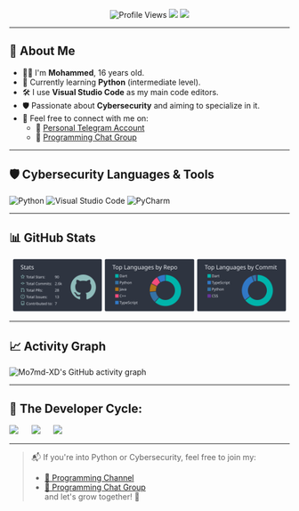 <!-- Profile views & Telegram -->
<p align="center">
  <img src="https://komarev.com/ghpvc/?username=Mo7md-XD&style=flat&color=orange&label=PROFILE+VIEWS" alt="Profile Views">
  <a href="https://t.me/Mohammed_Jalambo"><img src="https://img.shields.io/badge/My_Telegram-blue?style=flat&logo=telegram"></a>
  <a href="https://t.me/ProgrammingChatGroup"><img src="https://img.shields.io/badge/Programming_Chat_Group-FFA500?style=flat&logo=telegram&logoColor=white"></a>
</p>

---

## 👋 About Me

- 🧑‍💻 I'm **Mohammed**, 16 years old.
- 🐍 Currently learning **Python** (intermediate level).
- 🛠️ I use **Visual Studio Code** as my main code editors.
- 🛡️ Passionate about **Cybersecurity** and aiming to specialize in it.
- 💬 Feel free to connect with me on:
  - 📱 [Personal Telegram Account](https://t.me/Mohammed_Jalambo)
  - 👥 [Programming Chat Group](https://t.me/ProgrammingChatGroup)

---

## 🛡️ Cybersecurity Languages & Tools

![Python](https://img.shields.io/badge/Python-FFD43B?style=flat&logo=python&logoColor=darkgreen)
![Visual Studio Code](https://img.shields.io/badge/VS_Code-0078D7?style=flat&logo=visual-studio-code&logoColor=white)
![PyCharm](https://img.shields.io/badge/PyCharm-000000?style=flat&logo=pycharm&logoColor=white)

---

## 📊 GitHub Stats
<p align="center">
  <img src="https://raw.githubusercontent.com/SP-XD/profile-summary-cards/master/profile-summary-card-output/nord_dark/3-stats.svg" width="32%">
  <img src="https://raw.githubusercontent.com/SP-XD/profile-summary-cards/master/profile-summary-card-output/nord_dark/1-repos-per-language.svg" width="32%">
  <img src="https://raw.githubusercontent.com/SP-XD/profile-summary-cards/master/profile-summary-card-output/nord_dark/2-most-commit-language.svg" width="32%">
</p>

---

## 📈 Activity Graph
![Mo7md-XD's GitHub activity graph](https://github-readme-activity-graph.vercel.app/graph?username=Mo7md-XD&theme=react-dark)

---

## 🔄 The Developer Cycle:
<img src="https://raw.githubusercontent.com/Tarikul-Islam-Anik/Animated-Fluent-Emojis/master/Emojis/Smilies/Face%20with%20Spiral%20Eyes.png" width="10%">
&nbsp;&nbsp;&nbsp;&nbsp;
<img src="https://raw.githubusercontent.com/Tarikul-Islam-Anik/Animated-Fluent-Emojis/master/Emojis/Smilies/Relieved%20Face.png" width="10%">
&nbsp;&nbsp;&nbsp;&nbsp;
<img src="https://raw.githubusercontent.com/Tarikul-Islam-Anik/Animated-Fluent-Emojis/master/Emojis/Smilies/Astonished%20Face.png" width="10%">

---

> 📬 If you're into Python or Cybersecurity, feel free to join my:
> - [📢 Programming Channel](https://t.me/ProgrammingHub_Channel)
> - [👥 Programming Chat Group](https://t.me/ProgrammingChatGroup)  
> and let's grow together! 💬
